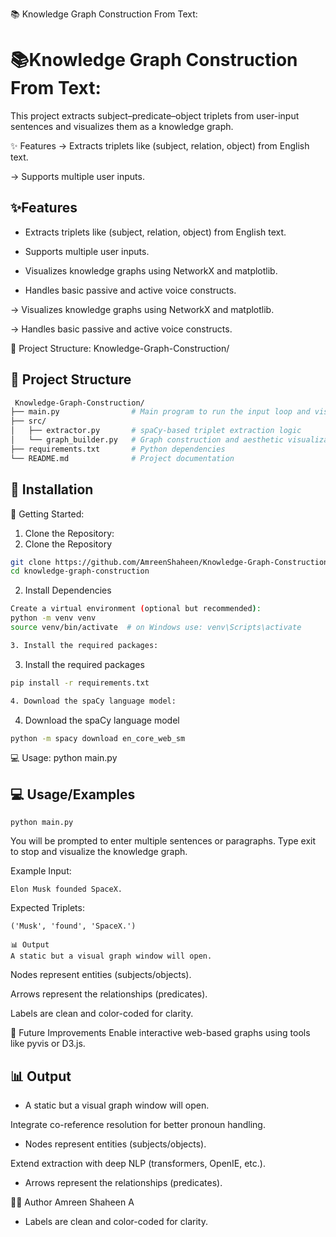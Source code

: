 
📚 Knowledge Graph Construction From Text:

# 📚Knowledge Graph Construction From Text:

This project extracts subject–predicate–object triplets from user-input sentences and visualizes them as a knowledge graph.

✨ Features
-> Extracts triplets like (subject, relation, object) from English text.

-> Supports multiple user inputs.
## ✨Features

- Extracts triplets like (subject, relation, object) from English text.

- Supports multiple user inputs.
- Visualizes knowledge graphs using NetworkX and matplotlib.
-  Handles basic passive and active voice constructs.

-> Visualizes knowledge graphs using NetworkX and matplotlib.

-> Handles basic passive and active voice constructs.

📁 Project Structure:
Knowledge-Graph-Construction/
## 📁 Project Structure
```bash
 Knowledge-Graph-Construction/
├── main.py                # Main program to run the input loop and visualize graph
├── src/
│   ├── extractor.py       # spaCy-based triplet extraction logic
│   └── graph_builder.py   # Graph construction and aesthetic visualization
├── requirements.txt       # Python dependencies
└── README.md              # Project documentation
```
## 🚀 Installation

🚀 Getting Started:
1. Clone the Repository:
1. Clone the Repository

```bash
git clone https://github.com/AmreenShaheen/Knowledge-Graph-Construction.git
cd knowledge-graph-construction

```
2. Install Dependencies

```bash
Create a virtual environment (optional but recommended):
python -m venv venv
source venv/bin/activate  # on Windows use: venv\Scripts\activate

3. Install the required packages:
```
3. Install the required packages
```bash
pip install -r requirements.txt

4. Download the spaCy language model:
```
4. Download the spaCy language model
```bash
python -m spacy download en_core_web_sm
```

💻 Usage:
python main.py

    
## 💻 Usage/Examples

```
python main.py
```
You will be prompted to enter multiple sentences or paragraphs. Type exit to stop and visualize the knowledge graph.

Example Input:
```
Elon Musk founded SpaceX.

```
Expected Triplets:
```
('Musk', 'found', 'SpaceX.')

📊 Output
A static but a visual graph window will open.
```

Nodes represent entities (subjects/objects).

Arrows represent the relationships (predicates).

Labels are clean and color-coded for clarity.

📌 Future Improvements
Enable interactive web-based graphs using tools like pyvis or D3.js.
## 📊 Output
- A static but a visual graph window will open.

Integrate co-reference resolution for better pronoun handling.
- Nodes represent entities (subjects/objects).

Extend extraction with deep NLP (transformers, OpenIE, etc.).
- Arrows represent the relationships (predicates).

🧑‍💻 Author
Amreen Shaheen A
- Labels are clean and color-coded for clarity.
